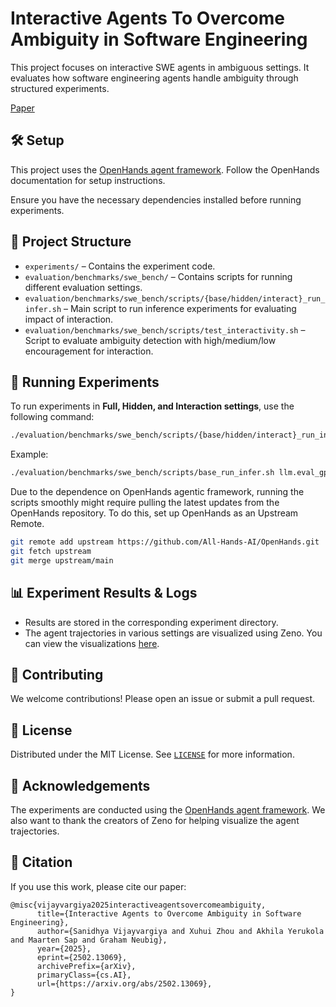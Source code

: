 
# Interactive Agents To Overcome Ambiguity in Software Engineering

This project focuses on interactive SWE agents in ambiguous settings. It evaluates how software engineering agents handle ambiguity through structured experiments. 

[Paper](https://arxiv.org/abs/2502.13069)

## 🛠 Setup

This project uses the [OpenHands agent framework](https://github.com/All-Hands-AI/OpenHands). Follow the OpenHands documentation for setup instructions.

Ensure you have the necessary dependencies installed before running experiments.

## 📂 Project Structure

- `experiments/` – Contains the experiment code.
- `evaluation/benchmarks/swe_bench/` – Contains scripts for running different evaluation settings.
- `evaluation/benchmarks/swe_bench/scripts/{base/hidden/interact}_run_infer.sh` – Main script to run inference experiments for evaluating impact of interaction.
- `evaluation/benchmarks/swe_bench/scripts/test_interactivity.sh` – Script to evaluate ambiguity detection with high/medium/low encouragement for interaction.

## 🚀 Running Experiments

To run experiments in **Full, Hidden, and Interaction settings**, use the following command:

```bash
./evaluation/benchmarks/swe_bench/scripts/{base/hidden/interact}_run_infer.sh [model_config] [git-version] [agent] [eval_limit] [max_iter] [num_workers] [dataset] [dataset_split]
```
Example:
```bash
./evaluation/benchmarks/swe_bench/scripts/base_run_infer.sh llm.eval_gpt4_1106_preview HEAD CodeActAgent 300 30 1 princeton-nlp/SWE-bench_Lite test
```
Due to the dependence on OpenHands agentic framework, running the scripts smoothly might require pulling the latest updates from the OpenHands repository. To do this, set up OpenHands as an Upstream Remote.

```bash
git remote add upstream https://github.com/All-Hands-AI/OpenHands.git
git fetch upstream
git merge upstream/main
```

## 📊 Experiment Results & Logs

- Results are stored in the corresponding experiment directory.
- The agent trajectories in various settings are visualized using Zeno. You can view the visualizations [here](https://hub.zenoml.com/project/c9d9d582-9eb0-4cc3-9ff3-e27b4f95dca8/SWE-bench%20Conversation%20Analysis).


## 🤝 Contributing

We welcome contributions! Please open an issue or submit a pull request.

## 📜 License

Distributed under the MIT License. See [`LICENSE`](./LICENSE) for more information.

## 🙏 Acknowledgements

The experiments are conducted using the [OpenHands agent framework](https://github.com/All-Hands-AI/OpenHands). We also want to thank the creators of Zeno for helping visualize the agent trajectories.

## 📖 Citation

If you use this work, please cite our paper:

```
@misc{vijayvargiya2025interactiveagentsovercomeambiguity,
      title={Interactive Agents to Overcome Ambiguity in Software Engineering}, 
      author={Sanidhya Vijayvargiya and Xuhui Zhou and Akhila Yerukola and Maarten Sap and Graham Neubig},
      year={2025},
      eprint={2502.13069},
      archivePrefix={arXiv},
      primaryClass={cs.AI},
      url={https://arxiv.org/abs/2502.13069}, 
}
```


